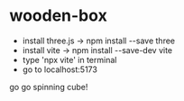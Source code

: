 # wooden-box
- install three.js -> npm install --save three
- install vite -> npm install --save-dev vite
- type 'npx vite' in terminal
- go to localhost:5173
  
go go spinning cube!
